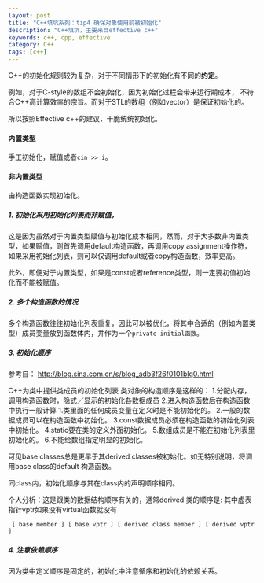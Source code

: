 ```yaml
---
layout: post
title: "C++填坑系列：tip4 确保对象使用前被初始化"
description: "C++填坑，主要来自effective c++"
keywords: c++, cpp, effective
category: C++
tags: [c++]
---
```


C++的初始化规则较为复杂，对于不同情形下的初始化有不同的**约定**。

例如，对于C-style的数组不会初始化，因为初始化过程会带来运行期成本，
不符合C++高计算效率的宗旨。而对于STL的数组（例如vector）是保证初始化的。

所以按照Effective c++的建议，干脆统统初始化。

#### 内置类型

手工初始化，赋值或者`cin >> i`。

#### 非内置类型

由构造函数实现初始化。

##### 1. 初始化采用初始化列表而非赋值，

这是因为虽然对于内置类型赋值与初始化成本相同，然而，对于大多数非内置类型，如果赋值，则首先调用default构造函数，再调用copy assignment操作符，
如果采用初始化列表，则可以仅调用default或者copy构造函数，效率更高。

此外，即便对于内置类型，如果是const或者reference类型，则一定要初值初始化而不能被赋值。

##### 2. 多个构造函数的情况

多个构造函数往往初始化列表重复，因此可以被优化，将其中合适的（例如内置类型）成员变量放到函数体内，并作为一个`private initial函数`。

##### 3. 初始化顺序

参考自： <http://blog.sina.com.cn/s/blog_adb3f26f0101blg0.html>

C++为类中提供类成员的初始化列表
类对象的构造顺序是这样的：
1.分配内存，调用构造函数时，隐式／显示的初始化各数据成员
2.进入构造函数后在构造函数中执行一般计算
1.类里面的任何成员变量在定义时是不能初始化的。
2.一般的数据成员可以在构造函数中初始化。
3.const数据成员必须在构造函数的初始化列表中初始化。
4.static要在类的定义外面初始化。
5.数组成员是不能在初始化列表里初始化的。
6.不能给数组指定明显的初始化。

可见base classes总是更早于其derived classes被初始化。如无特别说明，将调用base class的default 构造函数。

同class内，初始化顺序与其在class内的声明顺序相同。

个人分析：这是跟类的数据结构顺序有关的，通常derived 类的顺序是:
其中虚表指针vptr如果没有virtual函数就没有

     [ base member ] [ base vptr ] [ derived class member ] [ derived vptr ]




##### 4. 注意依赖顺序

因为类中定义顺序是固定的，初始化中注意循序和初始化的依赖关系。

